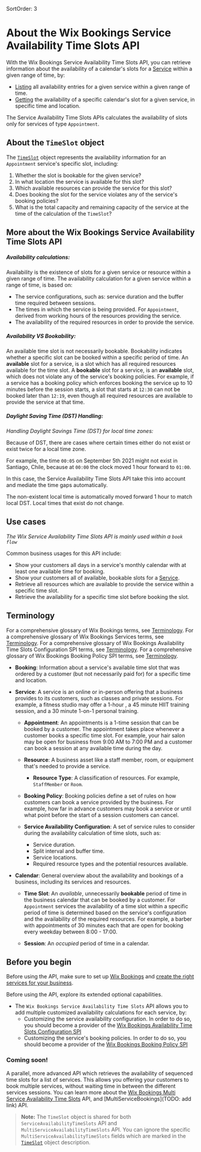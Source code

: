 SortOrder: 3
# About the Wix Bookings Service Availability Time Slots API

[//]: # (TODO: Fix links)

With the Wix Bookings Service Availability Time Slots API, you can retrieve information about the
availability of a calendar's slots for a [Service](https://bo.wix.com/wix-docs/rest/bookings/bookings---services-v2/service-object) 
within a given range of time, by:

+ [Listing](https://dev.wix.com/docs/rest/api-reference/wix-bookings/wix-service-availability/availability-time-slots/list-availability-time-slots)
  all availability entries for a given service within a given range of time.
+  [Getting](https://dev.wix.com/docs/rest/api-reference/wix-bookings/wix-service-availability/availability-time-slots/get-availability-time-slot)
   the availability of a specific calendar's slot for a given service, in specific time and location.

The Service Availability Time Slots APIs calculates the availability of slots only for services
of type `Appointment`.

## About the `TimeSlot` object
The [`TimeSlot`](https://dev.wix.com/docs/rest/api-reference/wix-bookings/wix-service-availability/availability-time-slots/time-slot-object) object represents the availability information
for an `Appointment` service's specific slot, including:

1. Whether the slot is bookable for the given service?
2. In what location the service is available for this slot?
3. Which available resources can provide the service for this slot?
4. Does booking the slot for the service violates any of the service's booking policies?
5. What is the total capacity and remaining capacity of the service at the time of the calculation of the `TimeSlot`?

## More about the Wix Bookings Service Availability Time Slots API

##### Availability calculations:
Availability is the existence of slots for a given service or resource within a given range of time. 
The availability calculation for a given service within a range of time, is based on:
+ The service configurations, such as: service duration and the buffer time required between sessions.
+ The times in which the service is being provided. For `Appointment`, derived from working hours of the resources providing the service.
+ The availability of the required resources in order to provide the service.

##### Availability VS Bookability:
An available time slot is not necessarily bookable.
Bookability indicates whether a specific slot can be booked within a specific period of time.
An __available__ slot for a service, is a slot which has all required resources available for the time slot.
A __bookable__ slot for a service, is an __available__ slot, which does not violate any
of the service's booking policies.
For example,
if a service has a booking policy which enforces booking the service up to 10 minutes before the session starts,
a slot that starts at `12:30` can not be booked later than `12:19`, 
even though all required resources are available to provide the service at that time.

##### Daylight Saving Time (DST) Handling:
  *Handling Daylight Savings Time (DST) for local time zones:*

  Because of DST, there are cases where certain times either do not exist
  or exist twice for a local time zone.

  For example, the time `00:05` on September 5th 2021 might not exist in Santiago, Chile,
  because at `00:00` the clock moved 1 hour forward to `01:00`.

  In this case, the Service Availability Time Slots API take this into account and mediate the time gaps automatically.

  The non-existent local time is automatically moved forward 1 hour to match local DST.
  Local times that exist do not change.


## Use cases
*The Wix Service Availability Time Slots API is mainly used within a `book flow`*

Common business usages for this API include:

+ Show your customers all days in a service's monthly calendar with at least one available time for booking.
+ Show your customers all of available, bookable slots for a [Service](https://bo.wix.com/wix-docs/rest/bookings/bookings---services-v2/service-object).
+ Retrieve all resources which are available to provide the service within a specific time slot.
+ Retrieve the availability for a specific time slot before booking the slot.

## Terminology
For a comprehensive glossary of Wix Bookings terms, see [Terminology](https://dev.wix.com/api/rest/wix-bookings/terminology).
For a comprehensive glossary of Wix Bookings Services terms, see [Terminology](https://dev.wix.com/docs/rest/api-reference/wix-bookings/services/services-v2/introduction#terminology).
For a comprehensive glossary of Wix Bookings Availability Time Slots Configuration SPI terms, see [Terminology](https://dev.wix.com/api/rest/wix-bookings/availability-time-slots-configuration-spi/introduction#terminology).
For a comprehensive glossary of Wix Bookings Booking Policy SPI terms, see [Terminology](https://dev.wix.com/api/rest/wix-bookings/booking-policy-spi/introduction#terminology).

+ __Booking__: 
  Information about a service's available time slot that was ordered by a customer
  (but not necessarily paid for) for a specific time and location.

+ __Service__: A service is an online or in-person offering that a business provides to its customers, such as classes and private sessions. For
  example, a fitness studio may offer a 1-hour , a 45 minute HIIT training session, and a 30 minute 1-on-1
  personal training.

  + __Appointment__: An appointments is a 1-time session that can be booked by a customer. 
  The appointment takes place whenever a customer books a specific time slot. For example, 
  your hair salon may be open for business from 9:00 AM to 7:00 PM and a customer can book a session at any available time during the day.

  + __Resource__: A business asset like a staff member, room, or equipment that's
    needed to provide a service.
    + __Resource Type__: A classification of resources. For example, `StaffMember` or `Room`.

  + __Booking Policy__: Booking policies define a set of rules on how customers can book a service provided by the business.
    For example, how far in advance customers
    may book a service or until what point before the start of a session
    customers can cancel.

  + __Service Availability Configuration__: A set of service rules to consider during the availability calculation of
  time slots, such as:
    + Service duration.
    + Split interval and buffer time.
    + Service locations.
    + Required resource types and the potential resources available.

+ __Calendar__: General overview about the availability and bookings of a business, including its services and resources.

  + __Time Slot__: An _available_, unnecessarily __bookable__ period of time in the business calendar that can be booked by a
    customer. For `Appointment` services the availability of a time slot within a specific period of time is determined based on
    the service's configuration and the availability of the required resources. For example, a barber with appointments of 30
    minutes each that are open for booking every weekday between 8:00 - 17:00.

  + __Session__: An _occupied_ period of time in a calendar.


## Before you begin

Before using the API, make sure to set up [Wix Bookings](https://support.wix.com/en/article/wix-bookings-about-wix-bookings) and [create the right services for your business](https://support.wix.com/en/article/creating-the-right-booking-service-for-your-business).

Before using the API, explore its extended optional capabilities.
+ The `Wix Bookings Service Availability Time Slots` API allows you to add multiple customized availability calculations for each service, by:
  + Customizing the service availability configuration.
  In order to do so, you should become a provider of the [Wix Bookings Availability Time Slots Configuration SPI](https://bo.wix.com/wix-docs/rest/drafts/service-availability-spis/availability-time-slots-configuration-spi/introduction)
  + Customizing the service's booking policies.
  In order to do so, you should become a provider of the [Wix Bookings Booking Policy SPI](https://dev.wix.com/api/rest/wix-bookings/booking-policy-spi)

### Coming soon!
A parallel, more advanced API which retrieves the availability of sequenced time slots for a list of services.
This allows you offering your customers to book multiple services, without waiting time in between the different services sessions.
You can learn more about the [Wix Bookings Multi Service Availability Time Slots](https://bo.wix.com/wix-docs/rest/all-apis/wix-service-availability/multi-service-availability-time-slots/introduction) API,
and [MultiServiceBookings](TODO: add link) API.
  > __Note:__
  > The `TimeSlot` object is shared for both `ServiceAvailabilityTimeSlots` API and `MultiServiceAvailabilityTimeSlots` API.
  > You can ignore the specific `MultiServiceAvailabilityTimeSlots` fields which are marked in the [`TimeSlot`](https://dev.wix.com/docs/rest/api-reference/wix-bookings/wix-service-availability/availability-time-slots/time-slot-object)
  > object description.